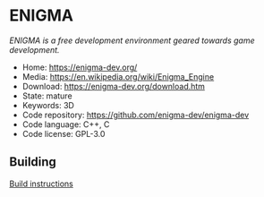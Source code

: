 # ENIGMA

_ENIGMA is a free development environment geared towards game development._

- Home: https://enigma-dev.org/
- Media: https://en.wikipedia.org/wiki/Enigma_Engine
- Download: https://enigma-dev.org/download.htm
- State: mature
- Keywords: 3D
- Code repository: https://github.com/enigma-dev/enigma-dev
- Code language: C++, C
- Code license: GPL-3.0

## Building

[Build instructions](https://enigma-dev.org/docs/Wiki/Install:Windows)


